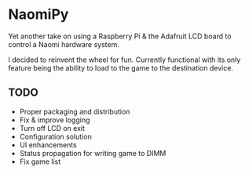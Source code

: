 # NaomiPy
Yet another take on using a Raspberry Pi & the Adafruit LCD board to control a Naomi hardware system.

I decided to reinvent the wheel for fun. Currently functional with its only feature being the ability to load to the game to the destination device.

TODO
----
* Proper packaging and distribution
* Fix & improve logging
* Turn off LCD on exit
* Configuration solution
* UI enhancements
* Status propagation for writing game to DIMM
* Fix game list
